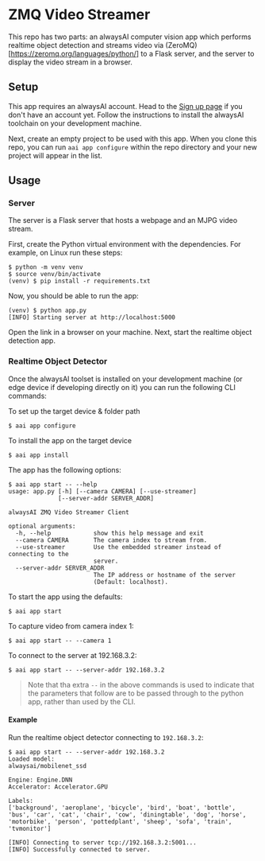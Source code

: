 # ZMQ Video Streamer
This repo has two parts: an alwaysAI computer vision app which performs realtime object detection and streams video via (ZeroMQ)[https://zeromq.org/languages/python/] to a Flask server, and the server to display the video stream in a browser.

## Setup
This app requires an alwaysAI account. Head to the [Sign up page](https://www.alwaysai.co/dashboard) if you don't have an account yet. Follow the instructions to install the alwaysAI toolchain on your development machine.

Next, create an empty project to be used with this app. When you clone this repo, you can run `aai app configure` within the repo directory and your new project will appear in the list.

## Usage
### Server
The server is a Flask server that hosts a webpage and an MJPG video stream.

First, create the Python virtual environment with the dependencies. For example, on Linux run these steps:

```
$ python -m venv venv
$ source venv/bin/activate
(venv) $ pip install -r requirements.txt
```

Now, you should be able to run the app:

```
(venv) $ python app.py
[INFO] Starting server at http://localhost:5000
```

Open the link in a browser on your machine. Next, start the realtime object detection app.


### Realtime Object Detector
Once the alwaysAI toolset is installed on your development machine (or edge device if developing directly on it) you can run the following CLI commands:

To set up the target device & folder path

`$ aai app configure`

To install the app on the target device

`$ aai app install`

The app has the following options:

```
$ aai app start -- --help
usage: app.py [-h] [--camera CAMERA] [--use-streamer]
              [--server-addr SERVER_ADDR]

alwaysAI ZMQ Video Streamer Client

optional arguments:
  -h, --help            show this help message and exit
  --camera CAMERA       The camera index to stream from.
  --use-streamer        Use the embedded streamer instead of connecting to the
                        server.
  --server-addr SERVER_ADDR
                        The IP address or hostname of the server
                        (Default: localhost).
```

To start the app using the defaults:

`$ aai app start`

To capture video from camera index 1:

`$ aai app start -- --camera 1`

To connect to the server at 192.168.3.2:

`$ aai app start -- --server-addr 192.168.3.2`

> Note that tha extra `--` in the above commands is used to indicate that the parameters that follow are to be passed through to the python app, rather than used by the CLI.

#### Example

Run the realtime object detector connecting to `192.168.3.2`:

```
$ aai app start -- --server-addr 192.168.3.2
Loaded model:
alwaysai/mobilenet_ssd

Engine: Engine.DNN
Accelerator: Accelerator.GPU

Labels:
['background', 'aeroplane', 'bicycle', 'bird', 'boat', 'bottle', 'bus', 'car', 'cat', 'chair', 'cow', 'diningtable', 'dog', 'horse', 'motorbike', 'person', 'pottedplant', 'sheep', 'sofa', 'train', 'tvmonitor']

[INFO] Connecting to server tcp://192.168.3.2:5001...
[INFO] Successfully connected to server.
```
